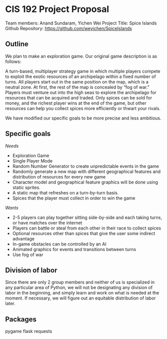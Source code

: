 CIS 192 Project Proposal
=======================

Team members: Anand Sundaram, Yichen Wei
Project Title: Spice Islands
Github Repository: https://github.com/weyichen/SpiceIslands

Outline
--------
We plan to make an exploration game. Our original game description is as follows: 

A turn-based, multiplayer strategy game in which multiple players compete to exploit the exotic resources of an archipelago within a fixed number of turns. All players start out in the same position on the map, which is a neutral zone. At first, the rest of the map is concealed by “fog of war.” Players must venture out into the high seas to explore the archipelago for resources that can be acquired and traded. Only spices can be sold for money, and the richest player wins at the end of the game, but other resources can help you collect spices more efficiently or thwart your rivals.

We have modified our specific goals to be more precise and less ambitious.

Specific goals
---------------

*Needs*
- Exploration Game
- Single Player Mode
- Random Number Generator to create unpredictable events in the game
- Randomly generate a new map with different geographical features and distribution of resources for every new game
- Character model and geographical feature graphics will be done using static sprites.
- A static map that refreshes on a turn-by-turn basis.
- Spices that the player must collect in order to win the game

*Wants*
- 2-5 players can play together sitting side-by-side and each taking turns, or have matches over the internet
- Players can battle or steal from each other in their race to collect spices
- Optional resources other than spices that give the user some indirect advantage
- In-game obstacles can be controlled by an AI
- Animated graphics for events and transitions between turns
- Use fog of war


Division of labor
----------------
Since there are only 2 group members and neither of us is specialized in any particular area of Python, we will not be designating any division of labor in the beginning, and simply learn and work on what is needed at the moment. If necessary, we will figure out an equitable distribution of labor later.

Packages
--------
pygame
flask
requests
